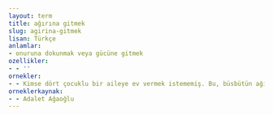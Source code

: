 ```yaml
---
layout: term
title: ağırına gitmek
slug: agirina-gitmek
lisan: Türkçe
anlamlar:
- onuruna dokunmak veya gücüne gitmek
ozellikler:
- - ''
ornekler:
- - Kimse dört çocuklu bir aileye ev vermek istememiş. Bu, büsbütün ağırına gitmiş.
orneklerkaynak:
- - Adalet Ağaoğlu
---
```


